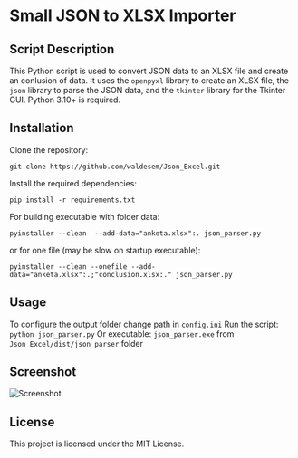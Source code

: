 # Small JSON to XLSX Importer

## Script Description
This Python script is used to convert JSON data to an XLSX file and create an conlusion of data.
It uses the `openpyxl` library to create an XLSX file, the `json` library to parse the JSON data, and the `tkinter` library for the Tkinter GUI.
Python 3.10+ is required.

## Installation
Clone the repository: 
```
git clone https://github.com/waldesem/Json_Excel.git
````
Install the required dependencies: 
```
pip install -r requirements.txt
````
For building executable with folder data: 
```
pyinstaller --clean  --add-data="anketa.xlsx":. json_parser.py
```
or for one file (may be slow on startup executable):
```
pyinstaller --clean --onefile --add-data="anketa.xlsx":.;"conclusion.xlsx:." json_parser.py
```

## Usage
To configure the output folder change path in `config.ini`
Run the script: `python json_parser.py` 
Or executable: `json_parser.exe` from `Json_Excel/dist/json_parser` folder

## Screenshot
![Screenshot](screenshot.png)

## License
This project is licensed under the MIT License.